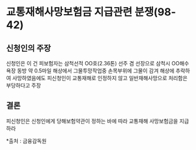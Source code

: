 # 교통재해사망보험금 지급관련 분쟁(98-42)

## 신청인의 주장

신청인은 이 건 피보험자는 삼척선적 OO호(2.36톤) 선주 겸 선장으로 삼척시 OO해수욕장 동방 약 0.5마일 해상에서 그물투망작업중 손목부위에 그물이 감겨 해상에 추락하여 사망하였음에도 피신청인이 교통재해로 인정하지 않고 일반재해사망으로 처리함은 부당하다고 주장

## 결론

피신청인은 신청인에게 당해보험약관이 정하는 바에 따라 교통재해 사망보험금을 지급하라

*출처 : 금융감독원
